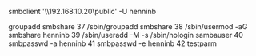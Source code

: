 smbclient '\\\192.168.10.20\public' -U henninb


  groupadd smbshare
   37  /sbin/groupadd smbshare
   38  /sbin/usermod -aG smbshare henninb
   39  /sbin/useradd -M -s /sbin/nologin sambauser
   40  smbpasswd -a henninb
   41  smbpasswd -e henninb
   42  testparm
